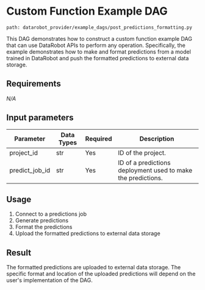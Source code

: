 # Custom Function Example DAG

`path: datarobot_provider/example_dags/post_predictions_formatting.py`

This DAG demonstrates how to construct a custom function example DAG that can use DataRobot APIs to perform any operation.
Specifically, the example demonstrates how to make and format predictions from a model trained in DataRobot and push the formatted predictions to external data storage.

## Requirements

_N/A_

## Input parameters

| Parameter | Data Types | Required | Description                                                  |
|-----------|------------|----------|--------------------------------------------------------------|
| project_id | str        | Yes      | ID of the project.                                           |
| predict_job_id | str        | Yes      | ID of a predictions deployment used to make the predictions. |

## Usage

1. Connect to a predictions job
2. Generate predictions
3. Format the predictions
4. Upload the formatted predictions to external data storage

## Result

The formatted predictions are uploaded to external data storage.
The specific format and location of the uploaded predictions will depend on the user's implementation of the DAG.
